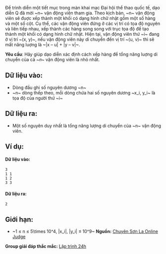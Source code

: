 <!--
**<center>NGUỒN: Ôn HN tháng 11/2017, Đỗ Đức Đông, Ngày 1</center>**
-->

Ðể trình diễn một tiết mục trong màn khai mạc Ðại hội thể thao quốc tế, dạo diễn Q đã mời ~n~ vận động viên tham gia. Theo kịch bản, ~n~ vận động viên sẽ đuợc xếp thành một khối có dạng hình chữ nhật gồm một số hàng và một số cột. Cụ thể, các vận động viên đứng ở các vị trí có tọa độ nguyên và liên tiếp nhau, xếp thành các hàng song song với trục tọa độ để tạo thành một khối có dạng hình chữ nhật. Hiện tại, vận động viên thứ ~i~ đang ở vị trí ~(x, y)~, nếu vận động viên này di chuyển đến vị trí ~(u, v)~ thì sẽ mất năng luợng là ~|x – u| + |y – v|~.

**Yêu cầu**: Hãy giúp dạo diễn xác định cách xếp hàng để tổng năng luợng di chuyển của cả ~𝑛~ vận động viên là nhỏ nhất.

## Dữ liệu vào:
- Dòng đầu ghi số nguyên dương ~n~
- ~n~ dòng thếp theo, mỗi dòng chứa hai số nguyên dương ~x_i, y_i~ là tọa độ của người thứ ~i~

## Dữ liệu ra:
- Một số nguyên duy nhất là tổng năng lượng di chuyển của ~n~ vận động viên.

## Ví dụ:
#### Dữ liệu vào:
```
3
1 1
1 2
3 3
```

#### Dữ liệu ra:
```
2
```

## Giới hạn:
- ~1 ≤ n ≤ 5\times 10^4, |x_i|, |y_i| ≤ 10^9~ 
**Nguồn:** [Chuyên Sơn La Online Judge](http://csloj.ddns.net/)

**Group giải đáp thắc mắc:** [Lập trình 24h](https://www.facebook.com/groups/1386904321519984)
